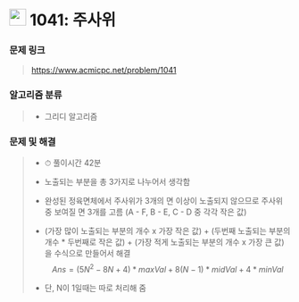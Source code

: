 # <img src="https://d2gd6pc034wcta.cloudfront.net/tier/10.svg" width="30">  1041: 주사위

### 문제 링크

> https://www.acmicpc.net/problem/1041



### 알고리즘 분류

>- 그리디 알고리즘



### 문제 및 해결

>- ⏱ 풀이시간 42분
>
>- 노출되는 부분을 총 3가지로 나누어서 생각함
>
>- 완성된 정육면체에서 주사위가 3개의 면 이상이 노출되지 않으므로 주사위 중 보여질 면 3개를 고름 (A - F, B - E, C - D 중 각각 작은 값)
>
>- (가장 많이 노출되는 부분의 개수 x 가장 작은 값) + (두번째 노출되는 부분의 개수 * 두번째로 작은 값) + (가장 적게 노출되는 부분의 개수 x 가장 큰 값) 을 수식으로 만들어서 해결
>  $$
>  Ans = (5N^2-8N+4)*maxVal+8(N-1)*midVal+4*minVal
>  $$
>  
>
>- 단, N이 1일때는 따로 처리해 줌
>
>  

